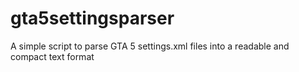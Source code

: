 # gta5settingsparser
A simple script to parse GTA 5 settings.xml files into a readable and compact text format
